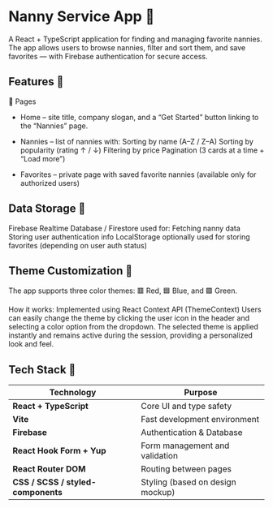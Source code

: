 # Nanny Service App 👶

A React + TypeScript application for finding and managing favorite nannies.
The app allows users to browse nannies, filter and sort them, and save favorites — with Firebase authentication for secure access.

## Features 🚀

🔹 Pages

- Home – site title, company slogan, and a “Get Started” button linking to the “Nannies” page.

- Nannies – list of nannies with:
  Sorting by name (A–Z / Z–A)
  Sorting by popularity (rating ↑ / ↓)
  Filtering by price
  Pagination (3 cards at a time + “Load more”)

- Favorites – private page with saved favorite nannies (available only for authorized users)

## Data Storage 💾

Firebase Realtime Database / Firestore used for:
Fetching nanny data
Storing user authentication info
LocalStorage optionally used for storing favorites (depending on user auth status)

## Theme Customization 🎨

The app supports three color themes:
🟥 Red, 🟦 Blue, and 🟩 Green.

How it works:
Implemented using React Context API (ThemeContext)
Users can easily change the theme by clicking the user icon in the header and selecting a color option from the dropdown.
The selected theme is applied instantly and remains active during the session, providing a personalized look and feel.

## Tech Stack 🧩

| Technology                         | Purpose                          |
| ---------------------------------- | -------------------------------- |
| **React + TypeScript**             | Core UI and type safety          |
| **Vite**                           | Fast development environment     |
| **Firebase**                       | Authentication & Database        |
| **React Hook Form + Yup**          | Form management and validation   |
| **React Router DOM**               | Routing between pages            |
| **CSS / SCSS / styled-components** | Styling (based on design mockup) |
